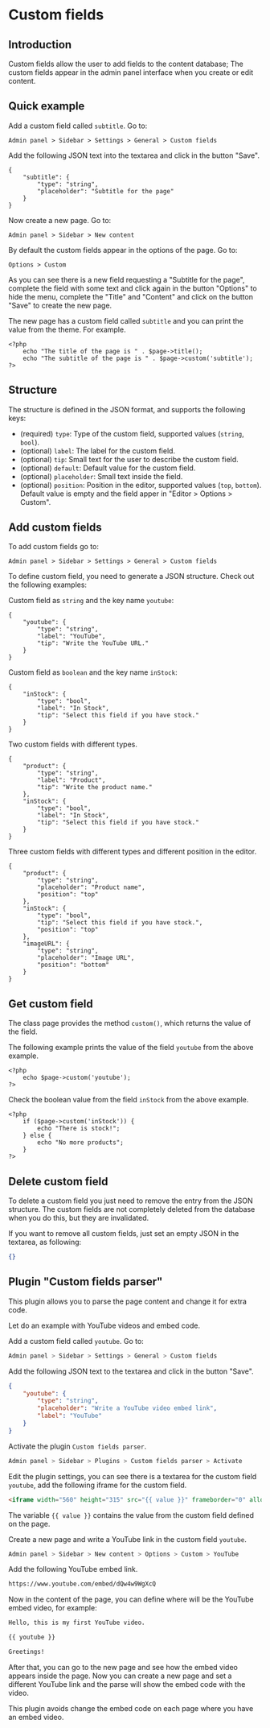 # Custom fields
<!-- position: 7 -->

<h2 id="introduction">Introduction</h2>

Custom fields allow the user to add fields to the content database; The custom fields appear in the admin panel interface when you create or edit content.

<h2 id="quick-example">Quick example</h2>

Add a custom field called `subtitle`. Go to:
```
Admin panel > Sidebar > Settings > General > Custom fields
```

Add the following JSON text into the textarea and click in the button "Save".
```
{
    "subtitle": {
        "type": "string",
        "placeholder": "Subtitle for the page"
    }
}
```

Now create a new page. Go to:
```
Admin panel > Sidebar > New content
```

By default the custom fields appear in the options of the page. Go to:
```
Options > Custom
```

As you can see there is a new field requesting a "Subtitle for the page", complete the field with some text and click again in the button "Options" to hide the menu, complete the "Title" and "Content" and click on the button "Save" to create the new page.

The new page has a custom field called `subtitle` and you can print the value from the theme. For example.
```
<?php
	echo "The title of the page is " . $page->title();
	echo "The subtitle of the page is " . $page->custom('subtitle');
?>
```

<h2 id="structure">Structure</h2>

The structure is defined in the JSON format, and supports the following keys:
- (required) `type`: Type of the custom field, supported values (`string`, `bool`).
- (optional) `label`: The label for the custom field.
- (optional) `tip`: Small text for the user to describe the custom field.
- (optional) `default`: Default value for the custom field.
- (optional) `placeholder`: Small text inside the field.
- (optional) `position`: Position in the editor, supported values (`top`, `bottom`). Default value is empty and the field apper in "Editor > Options > Custom".

<h2 id="add-custom-fields">Add custom fields</h2>

To add custom fields go to:
```
Admin panel > Sidebar > Settings > General > Custom fields
```

To define custom field, you need to generate a JSON structure. Check out the following examples:

Custom field as `string` and the key name `youtube`:
```
{
    "youtube": {
        "type": "string",
        "label": "YouTube",
        "tip": "Write the YouTube URL."
    }
}
```

Custom field as `boolean` and the key name `inStock`:
```
{
    "inStock": {
        "type": "bool",
        "label": "In Stock",
        "tip": "Select this field if you have stock."
    }
}
```

Two custom fields with different types.
```
{
    "product": {
        "type": "string",
        "label": "Product",
        "tip": "Write the product name."
    },
    "inStock": {
        "type": "bool",
        "label": "In Stock",
        "tip": "Select this field if you have stock."
    }
}
```

Three custom fields with different types and different position in the editor.
```
{
    "product": {
        "type": "string",
		"placeholder": "Product name",
		"position": "top"
    },
    "inStock": {
        "type": "bool",
        "tip": "Select this field if you have stock.",
		"position": "top"
    },
    "imageURL": {
        "type": "string",
		"placeholder": "Image URL",
		"position": "bottom"
    }
}
```

<h2 id="get-custom-field">Get custom field</h2>

The class page provides the method `custom()`, which returns the value of the field.

The following example prints the value of the field `youtube` from the above example.
```
<?php
    echo $page->custom('youtube');
?>
```

Check the boolean value from the field `inStock` from the above example.
```
<?php
    if ($page->custom('inStock')) {
        echo "There is stock!";
    } else {
        echo "No more products";
    }
?>
```

<h2 id="delete-custom-field">Delete custom field</h2>

To delete a custom field you just need to remove the entry from the JSON structure. The custom fields are not completely deleted from the database when you do this, but they are invalidated.

If you want to remove all custom fields, just set an empty JSON in the textarea, as following:
```json
{}
```

<h2 id="plugin-custom-fields-parser">Plugin "Custom fields parser"</h2>

This plugin allows you to parse the page content and change it for extra code.

Let do an example with YouTube videos and embed code.

Add a custom field called `youtube`. Go to:
```bash
Admin panel > Sidebar > Settings > General > Custom fields
```

Add the following JSON text to the textarea and click in the button "Save".
```json
{
    "youtube": {
        "type": "string",
        "placeholder": "Write a YouTube video embed link",
		"label": "YouTube"
    }
}
```

Activate the plugin `Custom fields parser`.
```bash
Admin panel > Sidebar > Plugins > Custom fields parser > Activate
```

Edit the plugin settings, you can see there is a textarea for the custom field `youtube`, add the following iframe for the custom field.
```html
<iframe width="560" height="315" src="{{ value }}" frameborder="0" allow="autoplay" allowfullscreen></iframe>
```

The variable `{{ value }}` contains the value from the custom field defined on the page.

Create a new page and write a YouTube link in the custom field `youtube`.
```bash
Admin panel > Sidebar > New content > Options > Custom > YouTube
```

Add the following YouTube embed link.
```bash
https://www.youtube.com/embed/dQw4w9WgXcQ
```

Now in the content of the page, you can define where will be the YouTube embed video, for example:
```bash
Hello, this is my first YouTube video.

{{ youtube }}

Greetings!
```

After that, you can go to the new page and see how the embed video appears inside the page. Now you can create a new page and set a different YouTube link and the parse will show the embed code with the video.

This plugin avoids change the embed code on each page where you have an embed video.
